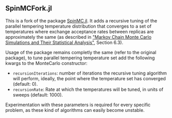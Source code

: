 ## SpinMCFork.jl

This is a fork of the package [SpinMC.jl](https://github.com/fbuessen/SpinMC.jl). It adds a recursive tuning of the parallel tempering temperature distribution that converges to a set of temperatures where exchange acceptance rates between replicas are approximately the same (as described in ["Markov Chain Monte Carlo Simulations and Their Statistical Analysis"](https://www.worldscientific.com/worldscibooks/10.1142/5602), Section 6.3).

Usage of the package remains completly the same (refer to the original package), to tune parallel tempering temperature set add the following kwargs to the MonteCarlo constructor:
* `recursionIterations`: number of iterations the recursive tuning algorithm will perform, ideally, the point where the temperature set has converged (default: 0). 
* `recursionRate`: Rate at which the temperatures will be tuned, in units of sweeps (default: 1000).

Experimentation with these parameters is required for every specific problem, as these kind of algorithms can easily become unstable.
